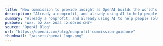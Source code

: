 ```yaml
---
title: "New commission to provide insight as OpenAI builds the world’s best-equipped nonprofit"
description: "Already a nonprofit, and already using AI to help people solve hard problems, OpenAI aims to build the best-equipped nonprofit the world has ever seen—combining potentially historic financial resources with something even more powerful: technology that can scale human ingenuity itself."
summary: "Already a nonprofit, and already using AI to help people solve hard problems, OpenAI aims to build the best-equipped nonprofit the world has ever seen—combining potentially historic financial resources with something even more powerful: technology that can scale human ingenuity itself."
pubDate: "Wed, 02 Apr 2025 12:00:00 GMT"
source: "OpenAI Blog"
url: "https://openai.com/blog/nonprofit-commission-guidance"
thumbnail: "/assets/openai_logo.png"
---
```


